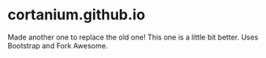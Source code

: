 # cortanium.github.io
Made another one to replace the old one! This one is a little bit better. Uses Bootstrap and Fork Awesome.
